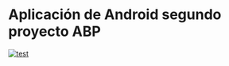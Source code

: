 # Aplicación de Android segundo proyecto ABP

[![test](https://img.youtube.com/vi/vZKlgjBxxSw/0.jpg)](https://www.youtube.com/watch?v=vZKlgjBxxSw)
